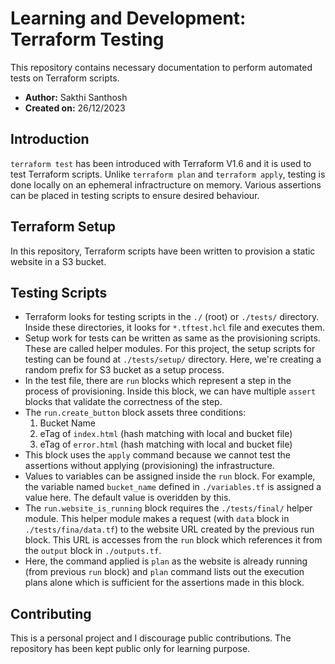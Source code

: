 # Learning and Development: Terraform Testing

This repository contains necessary documentation to perform automated tests on Terraform scripts.

- **Author:** Sakthi Santhosh
- **Created on:** 26/12/2023

## Introduction

`terraform test` has been introduced with Terraform V1.6 and it is used to test Terraform scripts. Unlike `terraform plan` and `terraform apply`, testing is done locally on an ephemeral infractructure on memory. Various assertions can be placed in testing scripts to ensure desired behaviour.

## Terraform Setup

In this repository, Terraform scripts have been written to provision a static website in a S3 bucket.

## Testing Scripts

- Terraform looks for testing scripts in the `./` (root) or `./tests/` directory. Inside these directories, it looks for `*.tftest.hcl` file and executes them.
- Setup work for tests can be written as same as the provisioning scripts. These are called helper modules. For this project, the setup scripts for testing can be found at `./tests/setup/` directory. Here, we're creating a random prefix for S3 bucket as a setup process.
- In the test file, there are `run` blocks which represent a step in the process of provisioning. Inside this block, we can have multiple `assert` blocks that validate the correctness of the step.
- The `run.create_button` block assets three conditions:
    1. Bucket Name
    2. eTag of `index.html` (hash matching with local and bucket file)
    3. eTag of `error.html` (hash matching with local and bucket file)
- This block uses the `apply` command because we cannot test the assertions without applying (provisioning) the infrastructure.
- Values to variables can be assigned inside the `run` block. For example, the variable named `bucket_name` defined in `./variables.tf` is assigned a value here. The default value is overidden by this.
- The `run.website_is_running` block requires the `./tests/final/` helper module. This helper module makes a request (with `data` block in `./tests/fina/data.tf`) to the website URL created by the previous run block. This URL is accesses from the `run` block which references it from the `output` block in `./outputs.tf`.
- Here, the command applied is `plan` as the website is already running (from previous `run` block) and `plan` command lists out the execution plans alone which is sufficient for the assertions made in this block.

## Contributing

This is a personal project and I discourage public contributions. The repository has been kept public only for learning purpose.
